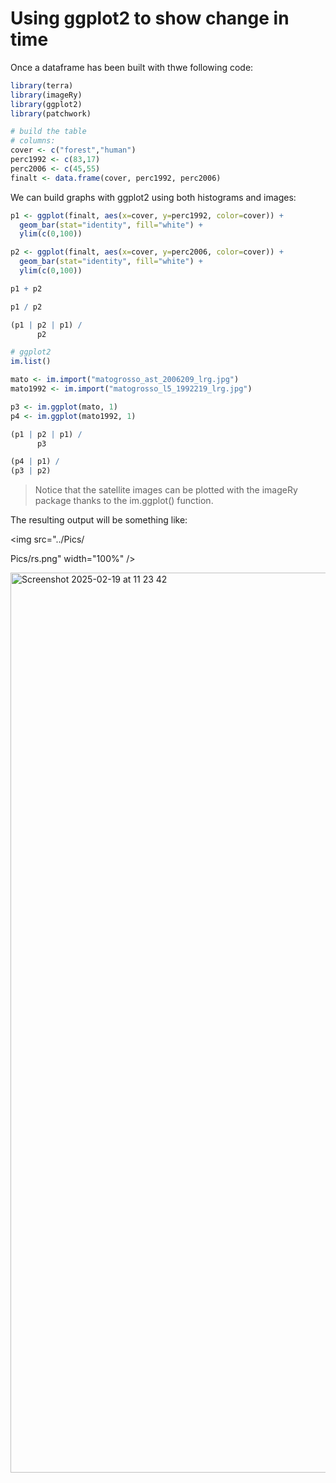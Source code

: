 # Using ggplot2 to show change in time

Once a dataframe has been built with thwe following code:

``` r
library(terra)
library(imageRy)
library(ggplot2)
library(patchwork)

# build the table
# columns:
cover <- c("forest","human")
perc1992 <- c(83,17)
perc2006 <- c(45,55)
finalt <- data.frame(cover, perc1992, perc2006)
```

We can build graphs with ggplot2 using both histograms and images:

``` r
p1 <- ggplot(finalt, aes(x=cover, y=perc1992, color=cover)) +
  geom_bar(stat="identity", fill="white") +
  ylim(c(0,100))

p2 <- ggplot(finalt, aes(x=cover, y=perc2006, color=cover)) +
  geom_bar(stat="identity", fill="white") +
  ylim(c(0,100))

p1 + p2

p1 / p2

(p1 | p2 | p1) /
      p2

# ggplot2
im.list()

mato <- im.import("matogrosso_ast_2006209_lrg.jpg")
mato1992 <- im.import("matogrosso_l5_1992219_lrg.jpg")

p3 <- im.ggplot(mato, 1)
p4 <- im.ggplot(mato1992, 1)

(p1 | p2 | p1) /
      p3

(p4 | p1) /
(p3 | p2)
```

> Notice that the satellite images can be plotted with the imageRy package thanks to the im.ggplot() function.

The resulting output will be something like:

<img src="../Pics/
  
  Pics/rs.png" width="100%" />

<img width="1440" alt="Screenshot 2025-02-19 at 11 23 42" src="https://github.com/user-attachments/assets/c992d98b-a2f3-44de-bf8e-560c327ffc0f" />


